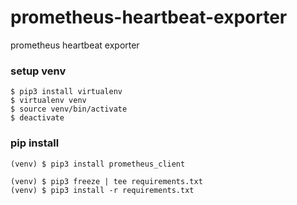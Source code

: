 # prometheus-heartbeat-exporter
prometheus heartbeat exporter

### setup venv
```
$ pip3 install virtualenv
$ virtualenv venv
$ source venv/bin/activate
$ deactivate
```

### pip install
```
(venv) $ pip3 install prometheus_client
```
```
(venv) $ pip3 freeze | tee requirements.txt
(venv) $ pip3 install -r requirements.txt
```